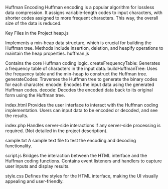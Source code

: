 Huffman Encoding
Huffman encoding is a popular algorithm for lossless data compression. It assigns variable-length codes to input characters, with shorter codes assigned to more frequent characters. This way, the overall size of the data is reduced.

Key Files in the Project
heap.js

Implements a min-heap data structure, which is crucial for building the Huffman tree.
Methods include insertion, deletion, and heapify operations to maintain the heap properties.
huffman.js

Contains the core Huffman coding logic.
createFrequencyTable: Generates a frequency table of characters in the input data.
buildHuffmanTree: Uses the frequency table and the min-heap to construct the Huffman tree.
generateCodes: Traverses the Huffman tree to generate the binary codes for each character.
encode: Encodes the input data using the generated Huffman codes.
decode: Decodes the encoded data back to its original form using the Huffman tree.

index.html
Provides the user interface to interact with the Huffman coding implementation.
Users can input data to be encoded or decoded, and see the results.

index.php
Handles server-side interactions if any server-side processing is required. (Not detailed in the project description).

sample.txt
A sample text file to test the encoding and decoding functionality.

script.js
Bridges the interaction between the HTML interface and the Huffman coding functions.
Contains event listeners and handlers to capture user inputs and display results.

style.css
Defines the styles for the HTML interface, making the UI visually appealing and user-friendly.
